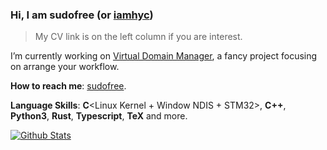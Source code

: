 ### Hi, I am sudofree (or <u>iamhyc</u>)
> My CV link is on the left column if you are interest.

I’m currently working on [Virtual Domain Manager](https://github.com/VDM-Maintainer-Group/virtual-domain-manager), a fancy project focusing on arrange your workflow.

**How to reach me**: [sudofree](mailto:sudofree__at__163_com).

**Language Skills**: **C**<Linux Kernel + Window NDIS + STM32>, **C++**, **Python3**, **Rust**, **Typescript**, **TeX** and more.

[![Github Stats](https://github-readme-stats.vercel.app/api?username=iamhyc&bg_color=0D1117&text_color=FFFFFF&count_private=true&show_icons=true&hide_border=true&include_all_commits=true)](https://github.com/iamhyc)
